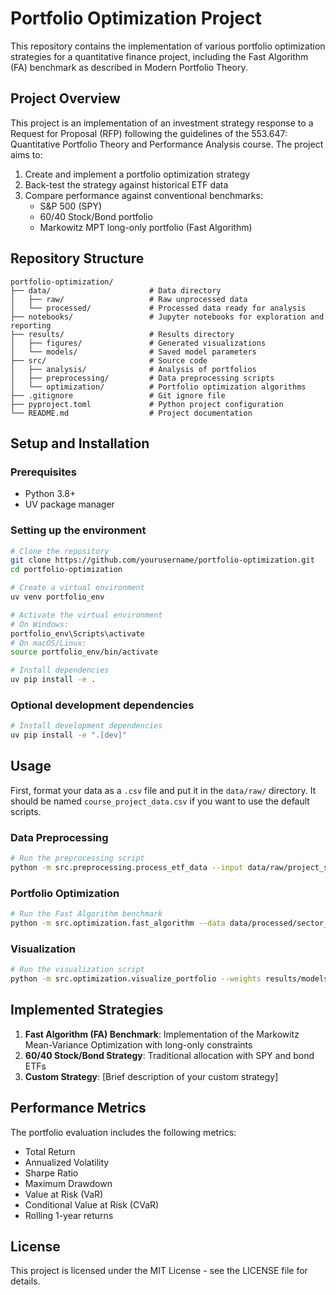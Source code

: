 # Portfolio Optimization Project

This repository contains the implementation of various portfolio optimization strategies for a quantitative finance project, including the Fast Algorithm (FA) benchmark as described in Modern Portfolio Theory.

## Project Overview

This project is an implementation of an investment strategy response to a Request for Proposal (RFP) following the guidelines of the 553.647: Quantitative Portfolio Theory and Performance Analysis course. The project aims to:

1. Create and implement a portfolio optimization strategy
2. Back-test the strategy against historical ETF data
3. Compare performance against conventional benchmarks:
   - S&P 500 (SPY)
   - 60/40 Stock/Bond portfolio
   - Markowitz MPT long-only portfolio (Fast Algorithm)

## Repository Structure

```
portfolio-optimization/
├── data/                      # Data directory
│   ├── raw/                   # Raw unprocessed data
│   └── processed/             # Processed data ready for analysis
├── notebooks/                 # Jupyter notebooks for exploration and reporting
├── results/                   # Results directory
│   ├── figures/               # Generated visualizations
│   └── models/                # Saved model parameters
├── src/                       # Source code
│   ├── analysis/              # Analysis of portfolios
│   ├── preprocessing/         # Data preprocessing scripts
│   └── optimization/          # Portfolio optimization algorithms
├── .gitignore                 # Git ignore file
├── pyproject.toml             # Python project configuration
└── README.md                  # Project documentation
```

## Setup and Installation

### Prerequisites

- Python 3.8+
- UV package manager

### Setting up the environment

```bash
# Clone the repository
git clone https://github.com/yourusername/portfolio-optimization.git
cd portfolio-optimization

# Create a virtual environment
uv venv portfolio_env

# Activate the virtual environment
# On Windows:
portfolio_env\Scripts\activate
# On macOS/Linux:
source portfolio_env/bin/activate

# Install dependencies
uv pip install -e .
```

### Optional development dependencies

```bash
# Install development dependencies
uv pip install -e ".[dev]"
```

## Usage

First, format your data as a `.csv` file and put it in the `data/raw/` directory. It should be named `course_project_data.csv` if you want
to use the default scripts.

### Data Preprocessing

```bash
# Run the preprocessing script
python -m src.preprocessing.process_etf_data --input data/raw/project_sample.csv --output data/processed/
```

### Portfolio Optimization

```bash
# Run the Fast Algorithm benchmark
python -m src.optimization.fast_algorithm --data data/processed/sector_returns.csv --period "2019-2023" --output results/models/fa_weights.csv
```

### Visualization

```bash
# Run the visualization script
python -m src.optimization.visualize_portfolio --weights results/models/fa_weights.csv --returns data/processed/sector_returns.csv --output results/figures/
```

## Implemented Strategies

1. **Fast Algorithm (FA) Benchmark**: Implementation of the Markowitz Mean-Variance Optimization with long-only constraints
2. **60/40 Stock/Bond Strategy**: Traditional allocation with SPY and bond ETFs
3. **Custom Strategy**: [Brief description of your custom strategy]

## Performance Metrics

The portfolio evaluation includes the following metrics:

- Total Return
- Annualized Volatility
- Sharpe Ratio
- Maximum Drawdown
- Value at Risk (VaR)
- Conditional Value at Risk (CVaR)
- Rolling 1-year returns

## License

This project is licensed under the MIT License - see the LICENSE file for details.

